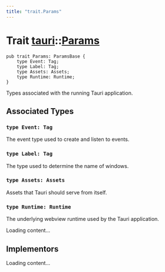 ```yaml
---
title: "trait.Params"
---
```


# Trait [tauri](/docs/api/rust/tauri/index.html)::​[Params](/docs/api/rust/tauri/)

    pub trait Params: ParamsBase {
        type Event: Tag;
        type Label: Tag;
        type Assets: Assets;
        type Runtime: Runtime;
    }

Types associated with the running Tauri application.

## Associated Types

### `type Event: Tag`

The event type used to create and listen to events.

### `type Label: Tag`

The type used to determine the name of windows.

### `type Assets: Assets`

Assets that Tauri should serve from itself.

### `type Runtime: Runtime`

The underlying webview runtime used by the Tauri application.

Loading content...

## Implementors

Loading content...

